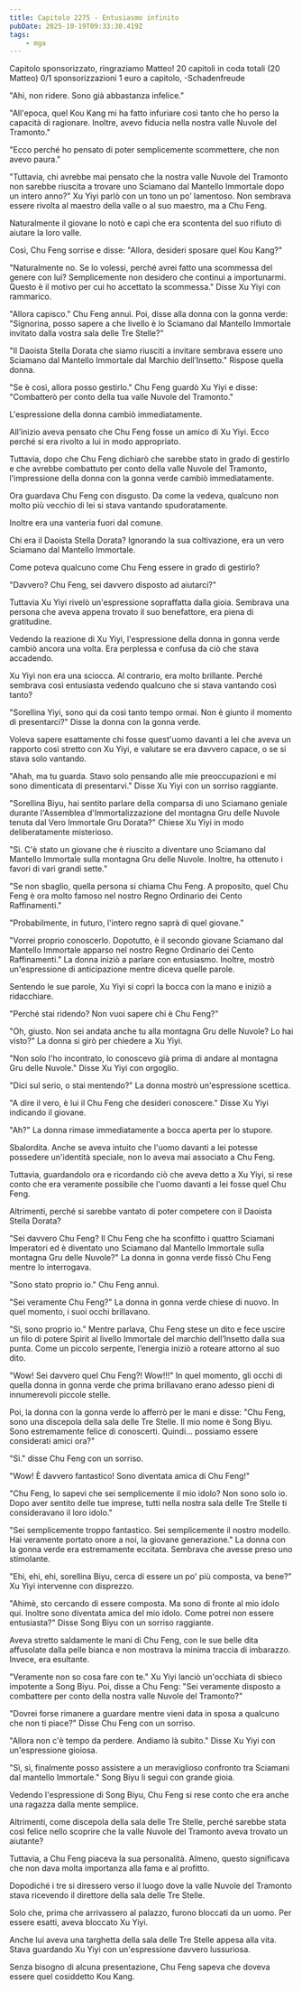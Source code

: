 ```yaml
---
title: Capitolo 2275 - Entusiasmo infinito
pubDate: 2025-10-19T09:33:30.419Z
tags:
    - mga
---
```



Capitolo sponsorizzato, ringraziamo Matteo!
20 capitoli in coda totali (20 Matteo)
0/1 sponsorizzazioni 1 euro a capitolo,
-Schadenfreude


"Ahi, non ridere. Sono già abbastanza infelice."


"All'epoca, quel Kou Kang mi ha fatto infuriare così tanto che ho perso la capacità di ragionare. Inoltre, avevo fiducia nella nostra valle Nuvole del Tramonto."


"Ecco perché ho pensato di poter semplicemente scommettere, che non avevo paura."


"Tuttavia, chi avrebbe mai pensato che la nostra valle Nuvole del Tramonto non sarebbe riuscita a trovare uno Sciamano dal Mantello Immortale dopo un intero anno?" Xu Yiyi parlò con un tono un po’ lamentoso. Non sembrava essere rivolta al maestro della valle o al suo maestro, ma a Chu Feng.


Naturalmente il giovane lo notò e capì che era scontenta del suo rifiuto di aiutare la loro valle.


Così, Chu Feng sorrise e disse: "Allora, desideri sposare quel Kou Kang?"


"Naturalmente no. Se lo volessi, perché avrei fatto una scommessa del genere con lui? Semplicemente non desidero che continui a importunarmi. Questo è il motivo per cui ho accettato la scommessa." Disse Xu Yiyi con rammarico.


"Allora capisco." Chu Feng annuì. Poi, disse alla donna con la gonna verde: "Signorina, posso sapere a che livello è lo Sciamano dal Mantello Immortale invitato dalla vostra sala delle Tre Stelle?"


"Il Daoista Stella Dorata che siamo riusciti a invitare sembrava essere uno Sciamano dal Mantello Immortale dal Marchio dell’Insetto." Rispose quella donna.


"Se è così, allora posso gestirlo." Chu Feng guardò Xu Yiyi e disse: "Combatterò per conto della tua valle Nuvole del Tramonto."


L'espressione della donna cambiò immediatamente.


All’inizio aveva pensato che Chu Feng fosse un amico di Xu Yiyi. Ecco perché si era rivolto a lui in modo appropriato.


Tuttavia, dopo che Chu Feng dichiarò che sarebbe stato in grado di gestirlo e che avrebbe combattuto per conto della valle Nuvole del Tramonto, l'impressione della donna con la gonna verde cambiò immediatamente.


Ora guardava Chu Feng con disgusto. Da come la vedeva, qualcuno non molto più vecchio di lei si stava vantando spudoratamente.


Inoltre era una vanteria fuori dal comune.


Chi era il Daoista Stella Dorata? Ignorando la sua coltivazione, era un vero Sciamano dal Mantello Immortale.


Come poteva qualcuno come Chu Feng essere in grado di gestirlo?


"Davvero? Chu Feng, sei davvero disposto ad aiutarci?"


Tuttavia Xu Yiyi rivelò un'espressione sopraffatta dalla gioia. Sembrava una persona che aveva appena trovato il suo benefattore, era piena di gratitudine.


Vedendo la reazione di Xu Yiyi, l'espressione della donna in gonna verde cambiò ancora una volta. Era perplessa e confusa da ciò che stava accadendo.


Xu Yiyi non era una sciocca. Al contrario, era molto brillante. Perché sembrava così entusiasta vedendo qualcuno che si stava vantando così tanto?


"Sorellina Yiyi, sono qui da così tanto tempo ormai. Non è giunto il momento di presentarci?" Disse la donna con la gonna verde.


Voleva sapere esattamente chi fosse quest'uomo davanti a lei che aveva un rapporto così stretto con Xu Yiyi, e valutare se era davvero capace, o se si stava solo vantando.


"Ahah, ma tu guarda. Stavo solo pensando alle mie preoccupazioni e mi sono dimenticata di presentarvi." Disse Xu Yiyi con un sorriso raggiante.


"Sorellina Biyu, hai sentito parlare della comparsa di uno Sciamano geniale durante l'Assemblea d'Immortalizzazione del montagna Gru delle Nuvole tenuta dal Vero Immortale Gru Dorata?" Chiese Xu Yiyi in modo deliberatamente misterioso.


"Sì. C'è stato un giovane che è riuscito a diventare uno Sciamano dal Mantello Immortale sulla montagna Gru delle Nuvole. Inoltre, ha ottenuto i favori di vari grandi sette."


"Se non sbaglio, quella persona si chiama Chu Feng. A proposito, quel Chu Feng è ora molto famoso nel nostro Regno Ordinario dei Cento Raffinamenti."


"Probabilmente, in futuro, l'intero regno saprà di quel giovane.”


"Vorrei proprio conoscerlo. Dopotutto, è il secondo giovane Sciamano dal Mantello Immortale apparso nel nostro Regno Ordinario dei Cento Raffinamenti." La donna iniziò a parlare con entusiasmo. Inoltre, mostrò un'espressione di anticipazione mentre diceva quelle parole.


Sentendo le sue parole, Xu Yiyi si coprì la bocca con la mano e iniziò a ridacchiare.


"Perché stai ridendo? Non vuoi sapere chi è Chu Feng?"


"Oh, giusto. Non sei andata anche tu alla montagna Gru delle Nuvole? Lo hai visto?" La donna si girò per chiedere a Xu Yiyi.


"Non solo l'ho incontrato, lo conoscevo già prima di andare al montagna Gru delle Nuvole." Disse Xu Yiyi con orgoglio.


"Dici sul serio, o stai mentendo?" La donna mostrò un'espressione scettica.


"A dire il vero, è lui il Chu Feng che desideri conoscere." Disse Xu Yiyi indicando il giovane.


"Ah?" La donna rimase immediatamente a bocca aperta per lo stupore.


Sbalordita. Anche se aveva intuito che l'uomo davanti a lei potesse possedere un'identità speciale, non lo aveva mai associato a Chu Feng.


Tuttavia, guardandolo ora e ricordando ciò che aveva detto a Xu Yiyi, si rese conto che era veramente possibile che l'uomo davanti a lei fosse quel Chu Feng.


Altrimenti, perché si sarebbe vantato di poter competere con il Daoista Stella Dorata?


"Sei davvero Chu Feng? Il Chu Feng che ha sconfitto i quattro Sciamani Imperatori ed è diventato uno Sciamano dal Mantello Immortale sulla montagna Gru delle Nuvole?" La donna in gonna verde fissò Chu Feng mentre lo interrogava.


"Sono stato proprio io." Chu Feng annuì.


"Sei veramente Chu Feng?" La donna in gonna verde chiese di nuovo. In quel momento, i suoi occhi brillavano.


"Sì, sono proprio io." Mentre parlava, Chu Feng stese un dito e fece uscire un filo di potere Spirit al livello Immortale del marchio dell’Insetto dalla sua punta. Come un piccolo serpente, l’energia iniziò a roteare attorno al suo dito.


"Wow! Sei davvero quel Chu Feng?! Wow!!!" In quel momento, gli occhi di quella donna in gonna verde che prima brillavano erano adesso pieni di innumerevoli piccole stelle.


Poi, la donna con la gonna verde lo afferrò per le mani e disse: "Chu Feng, sono una discepola della sala delle Tre Stelle. Il mio nome è Song Biyu. Sono estremamente felice di conoscerti. Quindi... possiamo essere considerati amici ora?"


"Sì." disse Chu Feng con un sorriso.


"Wow! È davvero fantastico! Sono diventata amica di Chu Feng!"


"Chu Feng, lo sapevi che sei semplicemente il mio idolo? Non sono solo io. Dopo aver sentito delle tue imprese, tutti nella nostra sala delle Tre Stelle ti consideravano il loro idolo."


"Sei semplicemente troppo fantastico. Sei semplicemente il nostro modello. Hai veramente portato onore a noi, la giovane generazione." La donna con la gonna verde era estremamente eccitata. Sembrava che avesse preso uno stimolante.


"Ehi, ehi, ehi, sorellina Biyu, cerca di essere un po' più composta, va bene?" Xu Yiyi intervenne con disprezzo.


"Ahimè, sto cercando di essere composta. Ma sono di fronte al mio idolo qui. Inoltre sono diventata amica del mio idolo. Come potrei non essere entusiasta?" Disse Song Biyu con un sorriso raggiante.


Aveva stretto saldamente le mani di Chu Feng, con le sue belle dita affusolate dalla pelle bianca e non mostrava la minima traccia di imbarazzo. Invece, era esultante.


"Veramente non so cosa fare con te." Xu Yiyi lanciò un'occhiata di sbieco impotente a Song Biyu. Poi, disse a Chu Feng: "Sei veramente disposto a combattere per conto della nostra valle Nuvole del Tramonto?"


"Dovrei forse rimanere a guardare mentre vieni data in sposa a qualcuno che non ti piace?" Disse Chu Feng con un sorriso.


"Allora non c'è tempo da perdere. Andiamo là subito." Disse Xu Yiyi con un'espressione gioiosa.


"Sì, sì, finalmente posso assistere a un meraviglioso confronto tra Sciamani dal mantello Immortale." Song Biyu li seguì con grande gioia.


Vedendo l'espressione di Song Biyu, Chu Feng si rese conto che era anche una ragazza dalla mente semplice.


Altrimenti, come discepola della sala delle Tre Stelle, perché sarebbe stata così felice nello scoprire che la valle Nuvole del Tramonto aveva trovato un aiutante?


Tuttavia, a Chu Feng piaceva la sua personalità. Almeno, questo significava che non dava molta importanza alla fama e al profitto.


Dopodiché i tre si diressero verso il luogo dove la valle Nuvole del Tramonto stava ricevendo il direttore della sala delle Tre Stelle.


Solo che, prima che arrivassero al palazzo, furono bloccati da un uomo. Per essere esatti, aveva bloccato Xu Yiyi.


Anche lui aveva una targhetta della sala delle Tre Stelle appesa alla vita. Stava guardando Xu Yiyi con un'espressione davvero lussuriosa.


Senza bisogno di alcuna presentazione, Chu Feng sapeva che doveva essere quel cosiddetto Kou Kang.

